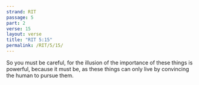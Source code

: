 ```yaml
---
strand: RIT
passage: 5
part: 2
verse: 15
layout: verse
title: "RIT 5:15"
permalink: /RIT/5/15/
---
```

So you must be careful, for the illusion of the importance of these things is powerful, because it must be, as these things can only live by convincing the human to pursue them.
